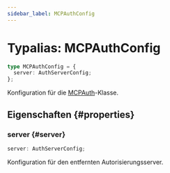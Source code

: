 ```yaml
---
sidebar_label: MCPAuthConfig
---
```


# Typalias: MCPAuthConfig

```ts
type MCPAuthConfig = {
  server: AuthServerConfig;
};
```

Konfiguration für die [MCPAuth](/references/js/classes/MCPAuth.md)-Klasse.

## Eigenschaften {#properties}

### server {#server}

```ts
server: AuthServerConfig;
```

Konfiguration für den entfernten Autorisierungsserver.
